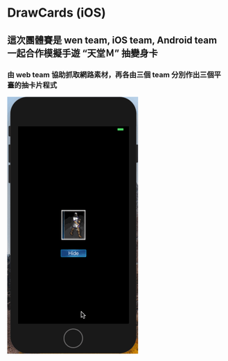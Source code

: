 #  DrawCards (iOS)
## 這次團體賽是 wen team, iOS team, Android team 一起合作模擬手遊 “天堂Ｍ” 抽變身卡
### 由 web team 協助抓取網路素材，再各由三個 team 分別作出三個平臺的抽卡片程式

![](drawCards.gif)
